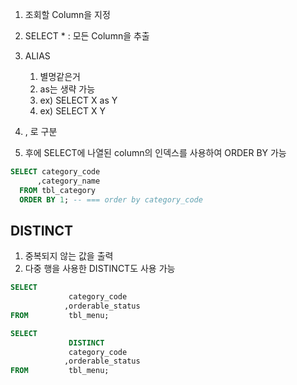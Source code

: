 1.  조회할 Column을 지정
2. SELECT * : 모든 Column을 추출
3. ALIAS
	1. 별명같은거
	2. as는 생략 가능
	3. ex) SELECT X as Y
	4. ex) SELECT X Y
		
4. , 로 구분
5. 후에 SELECT에 나열된 column의 인덱스를 사용하여 ORDER BY 가능

```SQL
SELECT category_code
	  ,category_name
  FROM tbl_category
  ORDER BY 1; -- === order by category_code
```


## DISTINCT

1. 중복되지 않는 값을 출력
2. 다중 행을 사용한 DISTINCT도 사용 가능

```SQL
SELECT	 
			 category_code
			,orderable_status
FROM		 tbl_menu;
```

```SQL
SELECT	 
			 DISTINCT
			 category_code
			,orderable_status
FROM		 tbl_menu;
```
